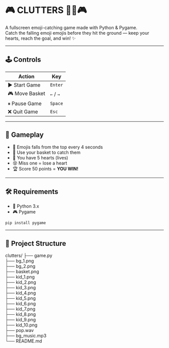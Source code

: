 # 🎮 CLUTTERS 🧺💫🎮

A fullscreen emoji-catching game made with Python & Pygame.  
Catch the falling emoji emojis before they hit the ground — keep your hearts, reach the goal, and win! ✨

---

## 🕹️ Controls

| Action         | Key            |
|----------------|----------------|
| ▶️ Start Game   | `Enter`        |
| 🎮 Move Basket | `←` / `→`       |
| ⏸ Pause Game   | `Space`        |
| ❌ Quit Game   | `Esc`          |

---

## 🎯 Gameplay

- 🧸 Emojis  falls from the top every 4 seconds  
- 🧺 Use your basket to catch them  
- 💖 You have 5 hearts (lives)  
- 😵 Miss one = lose a heart  
- 🏆 Score 50 points = **YOU WIN!**

---

## 🛠️ Requirements

- 🐍 Python 3.x  
- 🎮 Pygame

```bash
pip install pygame
``` 


---

## 📁 Project Structure

clutters/
├── game.py  
├── bg_1.png  
├── bg_2.png  
├── basket.png  
├── kid_1.png  
├── kid_2.png  
├── kid_3.png  
├── kid_4.png  
├── kid_5.png  
├── kid_6.png  
├── kid_7.png  
├── kid_8.png  
├── kid_9.png  
├── kid_10.png  
├── pop.wav  
├── bg_music.mp3  
└── README.md  




